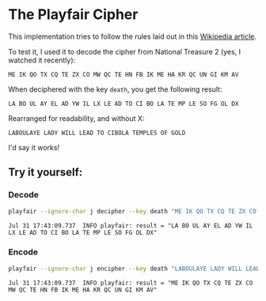 # The Playfair Cipher

This implementation tries to follow the rules laid out in this [Wikipedia article][wiki].

[wiki]: https://en.wikipedia.org/wiki/Playfair_cipher

To test it, I used it to decode the cipher from National Treasure 2 (yes, I watched it recently):

```
ME IK QO TX CQ TE ZX CO MW QC TE HN FB IK ME HA KR QC UN GI KM AV
```

When deciphered with the key `death`, you get the following result:

```
LA BO UL AY EL AD YW IL LX LE AD TO CI BO LA TE MP LE SO FG OL DX
```

Rearranged for readability, and without X:

```
LABOULAYE LADY WILL LEAD TO CIBOLA TEMPLES OF GOLD
```

I'd say it works!


## Try it yourself:

### Decode

```bash
playfair --ignore-char j decipher --key death "ME IK QO TX CQ TE ZX CO MW QC TE HN FB IK ME HA KR QC UN GI KM AV"
```

```
Jul 31 17:43:09.737  INFO playfair: result = "LA BO UL AY EL AD YW IL LX LE AD TO CI BO LA TE MP LE SO FG OL DX"
```

### Encode

```bash
playfair --ignore-char j encipher --key death "LABOULAYE LADY WILL LEAD TO CIBOLA TEMPLES OF GOLD"
```

```
Jul 31 17:43:09.737  INFO playfair: result = "ME IK QO TX CQ TE ZX CO MW QC TE HN FB IK ME HA KR QC UN GI KM AV"
```
